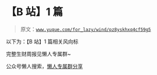 # 【B 站】1 篇

> 原文：[`www.yuque.com/for_lazy/wind/pz8yskhxq4cf59g5`](https://www.yuque.com/for_lazy/wind/pz8yskhxq4cf59g5)

以下为：【B 站】1 篇相关风向标

完整生财周报见懒人专属群~

公众号懒人搜索，[懒人专属群分享](https://lazybook.fun/#/blog/group)